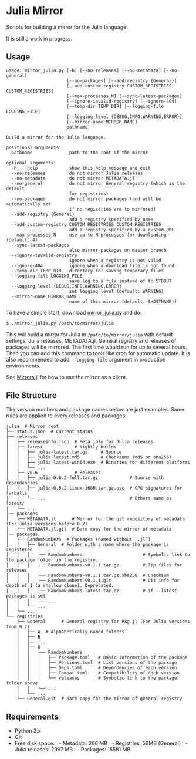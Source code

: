 # Julia Mirror

Scripts for building a mirror for the Julia language.

It is still a work in progress.

## Usage

```
usage: mirror_julia.py [-h] [--no-releases] [--no-metadata] [--no-general]
                       [--no-packages] [--add-registry {General}]
                       [--add-custom-registry CUSTOM_REGISTRIES CUSTOM_REGISTRIES]
                       [--max-processes N] [--sync-latest-packages]
                       [--ignore-invalid-registry] [--ignore-404]
                       [--temp-dir TEMP_DIR] [--logging-file LOGGING_FILE]
                       [--logging-level {DEBUG,INFO,WARNING,ERROR}]
                       [--mirror-name MIRROR_NAME]
                       pathname

Build a mirror for the Julia language.

positional arguments:
  pathname              path to the root of the mirror

optional arguments:
  -h, --help            show this help message and exit
  --no-releases         do not mirror Julia releases
  --no-metadata         do not mirror METADATA.jl
  --no-general          do not mirror General registry (which is the default
                        for registries)
  --no-packages         do not mirror packages (and will be automatically set
                        if no registries are to mirrored)
  --add-registry {General}
                        add a registry specified by name
  --add-custom-registry CUSTOM_REGISTRIES CUSTOM_REGISTRIES
                        add a registry specified by a custom URL
  --max-processes N     use up to N processes for downloading (default: 4)
  --sync-latest-packages
                        also mirror packages on master branch
  --ignore-invalid-registry
                        ignore when a registry is not valid
  --ignore-404          ignore when a download file is not found
  --temp-dir TEMP_DIR   directory for saving temporary files
  --logging-file LOGGING_FILE
                        save log to a file instead of to STDOUT
  --logging-level {DEBUG,INFO,WARNING,ERROR}
                        set logging level (default: WARNING)
  --mirror-name MIRROR_NAME
                        name of this mirror (default: $HOSTNAME))
```

To have a simple start, download
[mirror_julia.py](https://github.com/sunoru/julia-mirror/raw/master/scripts/mirror_julia.py) and do:
```bash
$ ./mirror_julia.py /path/to/mirror/julia
```
This will build a mirror for Julia in `/path/to/mirror/julia` with default settings: Julia releases, METADATA.jl,
General registry and releases of packages will be mirrored. The first time would run for up to several hours. Then you
can add this command to tools like cron for automatic update. It is also recommended to add `--logging-file` argument
in production environments.

See [Mirrors.jl](https://github.com/sunoru/Mirrors.jl) for how to use the mirror as a client.

## File Structure

The version numbers and package names below are just examples. Same rules are applied to every releases and packages:

```
julia  # Mirror root
├── status.json  # Current status
├── releases
│   ├── releaseinfo.json  # Meta info for Julia releases
│   ├── latest            # Nightly builds
│   │   ├── julia-latest.tar.gz     # Source
│   │   ├── julia-latest.md5        # Checksums (md5 or sha256)
│   │   ├── julia-latest-win64.exe  # Binaries for different platforms
│   │   └── ...
│   ├── v0.6              # Releases
│   │   ├── julia-0.6.2-full.tar.gz            # Source with dependencies
│   │   ├── julia-0.6.2-linux-i686.tar.gz.asc  # GPG signatures for tarballs
│   │   └── ...                                # Others same as latest/
│   └── ...
│── packages
│   ├── METADATA.jl      # Mirror for the git repository of metadata (For Julia versions before 0.7)
│   └── METADATA.jl.git  # Bare copy for the mirror of metadata
│── packages
│   ├── RandomNumbers  # Packages (named without `.jl`)
│   │   ├── General  # Folder with a name where the package is registered
│   │   │   ├── RandomNumbers                       # Symbolic link to the package folder in the registry.
│   │   │   ├── RandomNumbers-v0.1.1.tar.gz         # Zip files for releases
│   │   │   ├── RandomNumbers-v0.1.1.tar.gz.sha256  # Checksum
│   │   │   ├── RandomNumbers-v0.1.1.git            # Git info for depth of 1 (a shallow clone). Deprecated.
│   │   │   ├── RandomNumbers-latest.tar.gz         # if --latest-packages is set
│   │   │   └── ...
│   │   └── ...
│   └── ...
└── registries
    ├── General      # General registry for Pkg.jl (For Julia versions from 0.7)
    │   ├── A  # Alphabetically named folders
    │   ├── B
    │   ├── ...
    │   ├── R
    │   │   ├── RandomNumbers
    │   │   │   ├── Package.toml   # Basic information of the package
    │   │   │   ├── Versions.toml  # List versions of the package
    │   │   │   ├── Deps.toml      # Dependencies of each version
    │   │   │   ├── Compat.toml    # Compatibility of each version
    │   │   │   └── releases       # Symbolic link to the package folder above
    │   │   └── ...
    │   └── ...
    └── General.git  # Bare copy for the mirror of general registry
```

## Requirements

- Python 3.x
- Git
- Free disk space:
  - Metadata: 266 MB
  - Registries: 56MB (General)
  - Julia releases: 2997 MB
  - Packages: 15581 MB
